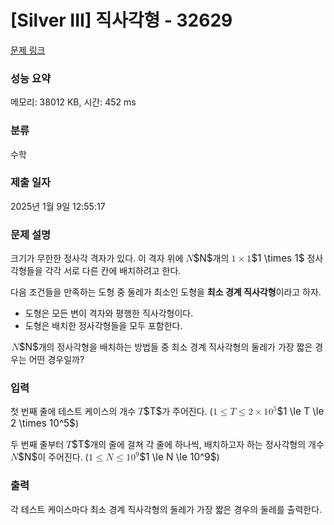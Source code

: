# [Silver III] 직사각형 - 32629 

[문제 링크](https://www.acmicpc.net/problem/32629) 

### 성능 요약

메모리: 38012 KB, 시간: 452 ms

### 분류

수학

### 제출 일자

2025년 1월 9일 12:55:17

### 문제 설명

<p>크기가 무한한 정사각 격자가 있다. 이 격자 위에 <mjx-container class="MathJax" jax="CHTML" style="font-size: 109%; position: relative;"><mjx-math class="MJX-TEX" aria-hidden="true"><mjx-mi class="mjx-i"><mjx-c class="mjx-c1D441 TEX-I"></mjx-c></mjx-mi></mjx-math><mjx-assistive-mml unselectable="on" display="inline"><math xmlns="http://www.w3.org/1998/Math/MathML"><mi>N</mi></math></mjx-assistive-mml><span aria-hidden="true" class="no-mathjax mjx-copytext">$N$</span></mjx-container>개의 <mjx-container class="MathJax" jax="CHTML" style="font-size: 109%; position: relative;"><mjx-math class="MJX-TEX" aria-hidden="true"><mjx-mn class="mjx-n"><mjx-c class="mjx-c31"></mjx-c></mjx-mn><mjx-mo class="mjx-n" space="3"><mjx-c class="mjx-cD7"></mjx-c></mjx-mo><mjx-mn class="mjx-n" space="3"><mjx-c class="mjx-c31"></mjx-c></mjx-mn></mjx-math><mjx-assistive-mml unselectable="on" display="inline"><math xmlns="http://www.w3.org/1998/Math/MathML"><mn>1</mn><mo>×</mo><mn>1</mn></math></mjx-assistive-mml><span aria-hidden="true" class="no-mathjax mjx-copytext">$1 \times 1$</span></mjx-container> 정사각형들을 각각 서로 다른 칸에 배치하려고 한다.</p>

<p>다음 조건들을 만족하는 도형 중 둘레가 최소인 도형을 <strong>최소 경계 직사각형</strong>이라고 하자.</p>

<ul>
	<li>도형은 모든 변이 격자와 평행한 직사각형이다.</li>
	<li>도형은 배치한 정사각형들을 모두 포함한다.</li>
</ul>

<p><mjx-container class="MathJax" jax="CHTML" style="font-size: 109%; position: relative;"> <mjx-math class="MJX-TEX" aria-hidden="true"><mjx-mi class="mjx-i"><mjx-c class="mjx-c1D441 TEX-I"></mjx-c></mjx-mi></mjx-math><mjx-assistive-mml unselectable="on" display="inline"><math xmlns="http://www.w3.org/1998/Math/MathML"><mi>N</mi></math></mjx-assistive-mml><span aria-hidden="true" class="no-mathjax mjx-copytext">$N$</span></mjx-container>개의 정사각형을 배치하는 방법들 중 최소 경계 직사각형의 둘레가 가장 짧은 경우는 어떤 경우일까?</p>

### 입력 

 <p>첫 번째 줄에 테스트 케이스의 개수 <mjx-container class="MathJax" jax="CHTML" style="font-size: 109%; position: relative;"><mjx-math class="MJX-TEX" aria-hidden="true"><mjx-mi class="mjx-i"><mjx-c class="mjx-c1D447 TEX-I"></mjx-c></mjx-mi></mjx-math><mjx-assistive-mml unselectable="on" display="inline"><math xmlns="http://www.w3.org/1998/Math/MathML"><mi>T</mi></math></mjx-assistive-mml><span aria-hidden="true" class="no-mathjax mjx-copytext">$T$</span></mjx-container>가 주어진다. (<mjx-container class="MathJax" jax="CHTML" style="font-size: 109%; position: relative;"><mjx-math class="MJX-TEX" aria-hidden="true"><mjx-mn class="mjx-n"><mjx-c class="mjx-c31"></mjx-c></mjx-mn><mjx-mo class="mjx-n" space="4"><mjx-c class="mjx-c2264"></mjx-c></mjx-mo><mjx-mi class="mjx-i" space="4"><mjx-c class="mjx-c1D447 TEX-I"></mjx-c></mjx-mi><mjx-mo class="mjx-n" space="4"><mjx-c class="mjx-c2264"></mjx-c></mjx-mo><mjx-mn class="mjx-n" space="4"><mjx-c class="mjx-c32"></mjx-c></mjx-mn><mjx-mo class="mjx-n" space="3"><mjx-c class="mjx-cD7"></mjx-c></mjx-mo><mjx-msup space="3"><mjx-mn class="mjx-n"><mjx-c class="mjx-c31"></mjx-c><mjx-c class="mjx-c30"></mjx-c></mjx-mn><mjx-script style="vertical-align: 0.393em;"><mjx-mn class="mjx-n" size="s"><mjx-c class="mjx-c35"></mjx-c></mjx-mn></mjx-script></mjx-msup></mjx-math><mjx-assistive-mml unselectable="on" display="inline"><math xmlns="http://www.w3.org/1998/Math/MathML"><mn>1</mn><mo>≤</mo><mi>T</mi><mo>≤</mo><mn>2</mn><mo>×</mo><msup><mn>10</mn><mn>5</mn></msup></math></mjx-assistive-mml><span aria-hidden="true" class="no-mathjax mjx-copytext">$1 \le T \le 2 \times 10^5$</span></mjx-container>)</p>

<p>두 번째 줄부터 <mjx-container class="MathJax" jax="CHTML" style="font-size: 109%; position: relative;"><mjx-math class="MJX-TEX" aria-hidden="true"><mjx-mi class="mjx-i"><mjx-c class="mjx-c1D447 TEX-I"></mjx-c></mjx-mi></mjx-math><mjx-assistive-mml unselectable="on" display="inline"><math xmlns="http://www.w3.org/1998/Math/MathML"><mi>T</mi></math></mjx-assistive-mml><span aria-hidden="true" class="no-mathjax mjx-copytext">$T$</span></mjx-container>개의 줄에 걸쳐 각 줄에 하나씩, 배치하고자 하는 정사각형의 개수 <mjx-container class="MathJax" jax="CHTML" style="font-size: 109%; position: relative;"><mjx-math class="MJX-TEX" aria-hidden="true"><mjx-mi class="mjx-i"><mjx-c class="mjx-c1D441 TEX-I"></mjx-c></mjx-mi></mjx-math><mjx-assistive-mml unselectable="on" display="inline"><math xmlns="http://www.w3.org/1998/Math/MathML"><mi>N</mi></math></mjx-assistive-mml><span aria-hidden="true" class="no-mathjax mjx-copytext">$N$</span></mjx-container>이 주어진다. (<mjx-container class="MathJax" jax="CHTML" style="font-size: 109%; position: relative;"><mjx-math class="MJX-TEX" aria-hidden="true"><mjx-mn class="mjx-n"><mjx-c class="mjx-c31"></mjx-c></mjx-mn><mjx-mo class="mjx-n" space="4"><mjx-c class="mjx-c2264"></mjx-c></mjx-mo><mjx-mi class="mjx-i" space="4"><mjx-c class="mjx-c1D441 TEX-I"></mjx-c></mjx-mi><mjx-mo class="mjx-n" space="4"><mjx-c class="mjx-c2264"></mjx-c></mjx-mo><mjx-msup space="4"><mjx-mn class="mjx-n"><mjx-c class="mjx-c31"></mjx-c><mjx-c class="mjx-c30"></mjx-c></mjx-mn><mjx-script style="vertical-align: 0.393em;"><mjx-mn class="mjx-n" size="s"><mjx-c class="mjx-c39"></mjx-c></mjx-mn></mjx-script></mjx-msup></mjx-math><mjx-assistive-mml unselectable="on" display="inline"><math xmlns="http://www.w3.org/1998/Math/MathML"><mn>1</mn><mo>≤</mo><mi>N</mi><mo>≤</mo><msup><mn>10</mn><mn>9</mn></msup></math></mjx-assistive-mml><span aria-hidden="true" class="no-mathjax mjx-copytext">$1 \le N \le 10^9$</span></mjx-container>)</p>

### 출력 

 <p>각 테스트 케이스마다 최소 경계 직사각형의 둘레가 가장 짧은 경우의 둘레를 출력한다.</p>

